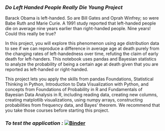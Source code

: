 ### *Do Left Handed People Really Die Young Project*
Barack Obama is left-handed. So are Bill Gates and Oprah Winfrey; so were Babe Ruth and Marie Curie.
A 1991 study reported that left-handed people die on average nine years earlier than right-handed people. Nine years! Could this really be true?

In this project, you will explore this phenomenon using age distribution data to see if we can reproduce a difference in average age at death purely from the changing rates of left-handedness over time, refuting the claim of early death for left-handers. This notebook uses pandas and Bayesian statistics to analyze the probability of being a certain age at death given that you are reported as left-handed or right-handed.

This project lets you apply the skills from pandas Foundations, Statistical Thinking in Python, Introduction to Data Visualization with Python, and concepts from Foundations of Probability in R and Fundamentals of Bayesian Data Analysis in R, including reading data, creating new columns, creating matplotlib visualizations, using numpy arrays, constructing probabilities from frequency data, and Bayes' theorem. We recommend that you take those courses before starting this project.

### *To test the application :* [![Binder](https://mybinder.org/badge_logo.svg)](https://mybinder.org/v2/gh/ranyacharef/Do_Left_handed_People_Really_Die_Young/master)
